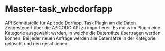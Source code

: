 # Master-task_wbcdorfapp
 API Schnittstelle für Apicodo Dorfapp. Task Plugin um die Daten Zeitgesteuert über die APICODO API zu importieren.
 Es muss im Plugin eine Kategorie ausgewählt werden, in welche die Datensätze übertragen werden können. 
 Bei jeder neuen Anfrage werden alle Datensätze in der Kategorie gelöscht und neu geschrieben.

